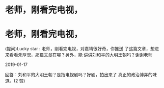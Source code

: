 # 老师，刚看完电视，

# 老师，刚看完电视，

(提问)Lucky star : 老师，刚看完电视，对嘉靖很好奇，你推送 了这篇文章，想进来看看朱厚骢，那篇文章在哪？另外，能 讲讲刘和平的大明王朝吗？谢谢老师

2019-01-17

回答：刘和平的大明王朝？是指电视剧吗？好剧，拍出来了 真正的政治博弈的味道。(2 赞)